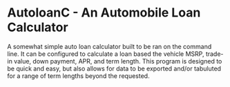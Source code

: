 # AutoloanC - An Automobile Loan Calculator

A somewhat simple auto loan calculator built to be ran on the command line. It can be configured
to calculate a loan based the vehicle MSRP, trade-in value, down payment, APR, and term length.
This program is designed to be quick and easy, but also allows for data to be exported and/or
tabuluted for a range of term lengths beyond the requested.
